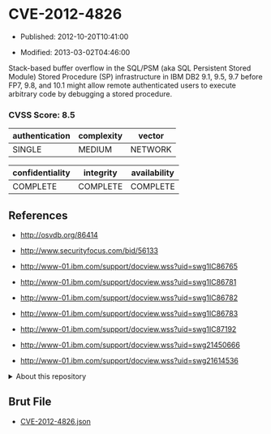 # CVE-2012-4826

- Published: 2012-10-20T10:41:00

- Modified: 2013-03-02T04:46:00

Stack-based buffer overflow in the SQL/PSM (aka SQL Persistent Stored Module) Stored Procedure (SP) infrastructure in IBM DB2 9.1, 9.5, 9.7 before FP7, 9.8, and 10.1 might allow remote authenticated users to execute arbitrary code by debugging a stored procedure.

### CVSS Score: **8.5**

| authentication | complexity | vector |
| --- | --- | --- |
| SINGLE | MEDIUM | NETWORK |

| confidentiality | integrity | availability |
| --- | --- | --- |
| COMPLETE | COMPLETE | COMPLETE |

## References

* http://osvdb.org/86414

* http://www.securityfocus.com/bid/56133

* http://www-01.ibm.com/support/docview.wss?uid=swg1IC86765

* http://www-01.ibm.com/support/docview.wss?uid=swg1IC86781

* http://www-01.ibm.com/support/docview.wss?uid=swg1IC86782

* http://www-01.ibm.com/support/docview.wss?uid=swg1IC86783

* http://www-01.ibm.com/support/docview.wss?uid=swg1IC87192

* http://www-01.ibm.com/support/docview.wss?uid=swg21450666

* http://www-01.ibm.com/support/docview.wss?uid=swg21614536

<details>
<summary>About this repository</summary> 

  This repository is part of the project [Live Hack CVE](https://github.com/Live-Hack-CVE). Main website can be found [www.live-hack.org](https://www.live-hack.org) 
  
  Made by [Sn0wAlice](https://github.com/Sn0wAlice) for the people that care about security and need to have a feed of the latest CVEs. Hope you enjoy it, don't forget to star the repo and follow me on [Twitter](https://twitter.com/Sn0wAlice) and [Github](https://github.com/Sn0wAlice). And that is my [personnal website](https://www.alice-snow.me/)

  - [Home Page](https://github.com/Live-Hack-CVE)
  - [Framework](https://github.com/Live-Hack-CVE/cve-framework)
  - [CVE database](https://github.com/Live-Hack-CVE/full_database)
  - [Changelog](https://github.com/Live-Hack-CVE/Changelog)
</details>

## Brut File

* [CVE-2012-4826.json](https://raw.githubusercontent.com/Live-Hack-CVE/full_database/main/cves/2012/CVE-2012-4826.json)

